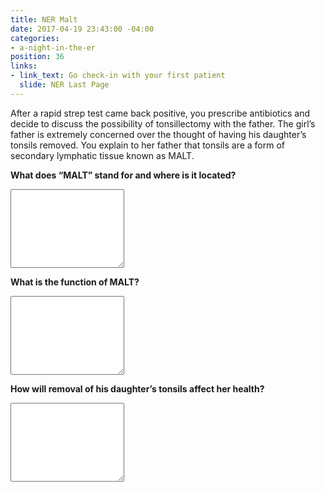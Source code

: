 ```yaml
---
title: NER Malt
date: 2017-04-19 23:43:00 -04:00
categories:
- a-night-in-the-er
position: 36
links:
- link_text: Go check-in with your first patient
  slide: NER Last Page
---
```


After a rapid strep test came back positive, you prescribe antibiotics and decide to discuss the possibility of tonsillectomy with the father. The girl’s father is extremely concerned over the thought of having his daughter’s tonsils removed. You explain to her father that tonsils are a form of secondary lymphatic tissue known as MALT.

**What does “MALT” stand for and where is it located?**

<div class="form-group"><textarea class="form-control" rows="8"></textarea></div>

**What is the function of MALT?**

<div class="form-group"><textarea class="form-control" rows="8"></textarea></div>

**How will removal of his daughter’s tonsils affect her health?**

<div class="form-group"><textarea class="form-control" rows="8"></textarea></div>
